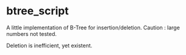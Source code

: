 # btree_script
A little implementation of B-Tree for insertion/deletion. Caution : large numbers not tested. 

Deletion is inefficient, yet existent.
